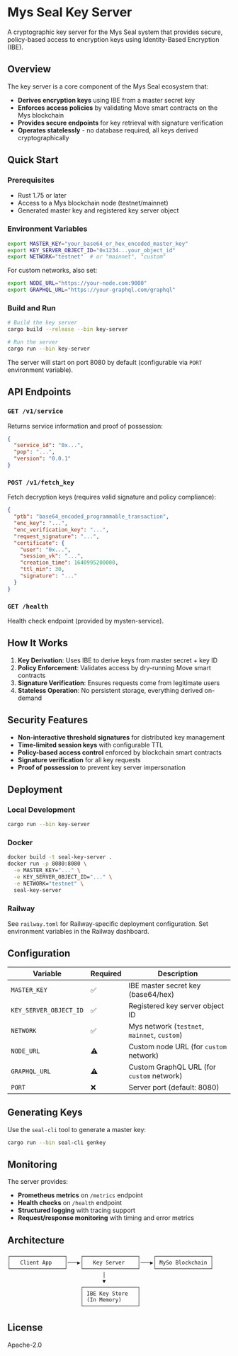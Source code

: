 # Mys Seal Key Server

A cryptographic key server for the Mys Seal system that provides secure, policy-based access to encryption keys using Identity-Based Encryption (IBE).

## Overview

The key server is a core component of the Mys Seal ecosystem that:

- **Derives encryption keys** using IBE from a master secret key
- **Enforces access policies** by validating Move smart contracts on the Mys blockchain
- **Provides secure endpoints** for key retrieval with signature verification
- **Operates statelessly** - no database required, all keys derived cryptographically

## Quick Start

### Prerequisites

- Rust 1.75 or later
- Access to a Mys blockchain node (testnet/mainnet)
- Generated master key and registered key server object

### Environment Variables

```bash
export MASTER_KEY="your_base64_or_hex_encoded_master_key"
export KEY_SERVER_OBJECT_ID="0x1234...your_object_id"
export NETWORK="testnet"  # or "mainnet", "custom"
```

For custom networks, also set:
```bash
export NODE_URL="https://your-node.com:9000"
export GRAPHQL_URL="https://your-graphql.com/graphql"
```

### Build and Run

```bash
# Build the key server
cargo build --release --bin key-server

# Run the server
cargo run --bin key-server
```

The server will start on port 8080 by default (configurable via `PORT` environment variable).

## API Endpoints

### `GET /v1/service`
Returns service information and proof of possession:
```json
{
  "service_id": "0x...",
  "pop": "...",
  "version": "0.0.1"
}
```

### `POST /v1/fetch_key`
Fetch decryption keys (requires valid signature and policy compliance):
```json
{
  "ptb": "base64_encoded_programmable_transaction",
  "enc_key": "...",
  "enc_verification_key": "...",
  "request_signature": "...",
  "certificate": {
    "user": "0x...",
    "session_vk": "...",
    "creation_time": 1640995200000,
    "ttl_min": 30,
    "signature": "..."
  }
}
```

### `GET /health`
Health check endpoint (provided by mysten-service).

## How It Works

1. **Key Derivation**: Uses IBE to derive keys from master secret + key ID
2. **Policy Enforcement**: Validates access by dry-running Move smart contracts
3. **Signature Verification**: Ensures requests come from legitimate users
4. **Stateless Operation**: No persistent storage, everything derived on-demand

## Security Features

- **Non-interactive threshold signatures** for distributed key management
- **Time-limited session keys** with configurable TTL
- **Policy-based access control** enforced by blockchain smart contracts
- **Signature verification** for all key requests
- **Proof of possession** to prevent key server impersonation

## Deployment

### Local Development
```bash
cargo run --bin key-server
```

### Docker
```bash
docker build -t seal-key-server .
docker run -p 8080:8080 \
  -e MASTER_KEY="..." \
  -e KEY_SERVER_OBJECT_ID="..." \
  -e NETWORK="testnet" \
  seal-key-server
```

### Railway
See `railway.toml` for Railway-specific deployment configuration. Set environment variables in the Railway dashboard.

## Configuration

| Variable | Required | Description |
|----------|----------|-------------|
| `MASTER_KEY` | ✅ | IBE master secret key (base64/hex) |
| `KEY_SERVER_OBJECT_ID` | ✅ | Registered key server object ID |
| `NETWORK` | ✅ | Mys network (`testnet`, `mainnet`, `custom`) |
| `NODE_URL` | ⚠️ | Custom node URL (for `custom` network) |
| `GRAPHQL_URL` | ⚠️ | Custom GraphQL URL (for `custom` network) |
| `PORT` | ❌ | Server port (default: 8080) |

## Generating Keys

Use the `seal-cli` tool to generate a master key:

```bash
cargo run --bin seal-cli genkey
```

## Monitoring

The server provides:
- **Prometheus metrics** on `/metrics` endpoint
- **Health checks** on `/health` endpoint
- **Structured logging** with tracing support
- **Request/response monitoring** with timing and error metrics

## Architecture

```
┌─────────────────┐    ┌─────────────────┐    ┌─────────────────┐
│   Client App    │───▶│   Key Server    │───▶│ MySo Blockchain │
└─────────────────┘    └─────────────────┘    └─────────────────┘
                              │
                              ▼
                       ┌─────────────────┐
                       │ IBE Key Store   │
                       │ (In Memory)     │
                       └─────────────────┘
```

## License

Apache-2.0 